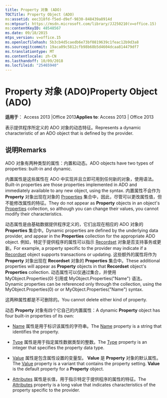 ```yaml
---
title: Property 对象 (ADO)
TOCTitle: Property Object (ADO)
ms:assetid: eec318fd-f5ed-d9ef-9830-848439a8914d
ms:mtpsurl: https://msdn.microsoft.com/library/JJ250210(v=office.15)
ms:contentKeyID: 48548567
ms.date: 09/18/2015
mtps_version: v=office.15
ms.openlocfilehash: 5b3cb4d5caedb6e73bf0819639c1feac12b9d3a8
ms.sourcegitcommit: 19aca09c5812cfb98b68b5d4604dcaa814479df7
ms.translationtype: MT
ms.contentlocale: zh-CN
ms.lasthandoff: 10/09/2018
ms.locfileid: "25465940"
---
```

# <a name="property-object-ado"></a><span data-ttu-id="c98dc-102">Property 对象 (ADO)</span><span class="sxs-lookup"><span data-stu-id="c98dc-102">Property Object (ADO)</span></span>


<span data-ttu-id="c98dc-103">**适用于**： Access 2013 |Office 2013</span><span class="sxs-lookup"><span data-stu-id="c98dc-103">**Applies to**: Access 2013 | Office 2013</span></span>

<span data-ttu-id="c98dc-104">表示提供程序所定义的 ADO 对象的动态特征。</span><span class="sxs-lookup"><span data-stu-id="c98dc-104">Represents a dynamic characteristic of an ADO object that is defined by the provider.</span></span>

## <a name="remarks"></a><span data-ttu-id="c98dc-105">说明</span><span class="sxs-lookup"><span data-stu-id="c98dc-105">Remarks</span></span>

<span data-ttu-id="c98dc-106">ADO 对象有两种类型的属性：内置和动态。</span><span class="sxs-lookup"><span data-stu-id="c98dc-106">ADO objects have two types of properties: built-in and dynamic.</span></span>

<span data-ttu-id="c98dc-107">内置属性是这些属性在 ADO 中实现并且立即可用到任何新的对象，使用语法。</span><span class="sxs-lookup"><span data-stu-id="c98dc-107">Built-in properties are those properties implemented in ADO and immediately available to any new object, using the syntax.</span></span> <span data-ttu-id="c98dc-108">内置属性不会作为 **Property** 对象出现在对象的 [Properties](properties-collection-ado.md) 集合中，因此，尽管可以更改属性值，但不能修改属性的特征。</span><span class="sxs-lookup"><span data-stu-id="c98dc-108">They do not appear as **Property** objects in an object's [Properties](properties-collection-ado.md) collection, so although you can change their values, you cannot modify their characteristics.</span></span>

<span data-ttu-id="c98dc-109">动态属性是由基础数据提供程序定义的，它们出现在相应的 ADO 对象的 **Properties** 集合中。</span><span class="sxs-lookup"><span data-stu-id="c98dc-109">Dynamic properties are defined by the underlying data provider, and appear in the **Properties** collection for the appropriate ADO object.</span></span> <span data-ttu-id="c98dc-110">例如，特定于提供程序的属性可以指示 [Recordset](recordset-object-ado.md) 对象是否支持事务或更新。</span><span class="sxs-lookup"><span data-stu-id="c98dc-110">For example, a property specific to the provider may indicate if a [Recordset](recordset-object-ado.md) object supports transactions or updating.</span></span> <span data-ttu-id="c98dc-111">这些额外的属性将作为 **Property** 对象出现在 **Recordset** 对象的 **Properties** 集合中。</span><span class="sxs-lookup"><span data-stu-id="c98dc-111">These additional properties will appear as **Property** objects in that **Recordset** object's **Properties** collection.</span></span> <span data-ttu-id="c98dc-112">动态属性可以仅通过集合，并使用 MyObject.Properties(0) 引用或 MyObject.Properties("Name") 语法。</span><span class="sxs-lookup"><span data-stu-id="c98dc-112">Dynamic properties can be referenced only through the collection, using the MyObject.Properties(0) or or MyObject.Properties("Name") syntax.</span></span>

<span data-ttu-id="c98dc-113">这两种属性都是不可删除的。</span><span class="sxs-lookup"><span data-stu-id="c98dc-113">You cannot delete either kind of property.</span></span>

<span data-ttu-id="c98dc-114">动态 **Property** 对象有四个它自己的内置属性：</span><span class="sxs-lookup"><span data-stu-id="c98dc-114">A dynamic **Property** object has four built-in properties of its own:</span></span>

  - <span data-ttu-id="c98dc-115">[Name](name-property-ado.md) 属性是用于标识该属性的字符串。</span><span class="sxs-lookup"><span data-stu-id="c98dc-115">The [Name](name-property-ado.md) property is a string that identifies the property.</span></span>

  - <span data-ttu-id="c98dc-116">[Type](type-property-ado.md) 属性是用于指定属性数据类型的整数。</span><span class="sxs-lookup"><span data-stu-id="c98dc-116">The [Type](type-property-ado.md) property is an integer that specifies the property data type.</span></span>

  - <span data-ttu-id="c98dc-p103">[Value](value-property-ado.md) 属性是包含属性设置的变量型。 **Value** 是 **Property** 对象的默认属性。</span><span class="sxs-lookup"><span data-stu-id="c98dc-p103">The [Value](value-property-ado.md) property is a variant that contains the property setting. **Value** is the default property for a **Property** object.</span></span>

  - <span data-ttu-id="c98dc-119">[Attributes](attributes-property-ado.md) 属性是长值，用于指示特定于提供程序的属性的特征。</span><span class="sxs-lookup"><span data-stu-id="c98dc-119">The [Attributes](attributes-property-ado.md) property is a long value that indicates characteristics of the property specific to the provider.</span></span>

